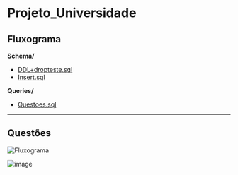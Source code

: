 # Projeto_Universidade

## Fluxograma

**Schema/**  
- [DDL+dropteste.sql](https://github.com/Matias2335/Projeto_Universidade/blob/main/Schema/DDL%2Bdropteste.sql)  
- [Insert.sql](https://github.com/Matias2335/Projeto_Universidade/blob/main/Schema/Insert.sql)

**Queries/**  
- [Questoes.sql](https://github.com/Matias2335/Projeto_Universidade/blob/main/Queries/Questoes.sql)

---

## Questões

![Fluxograma](img/fluxograma.png)

![image](https://github.com/user-attachments/assets/887413d6-7a89-4920-8e58-028f50d4c10d)
